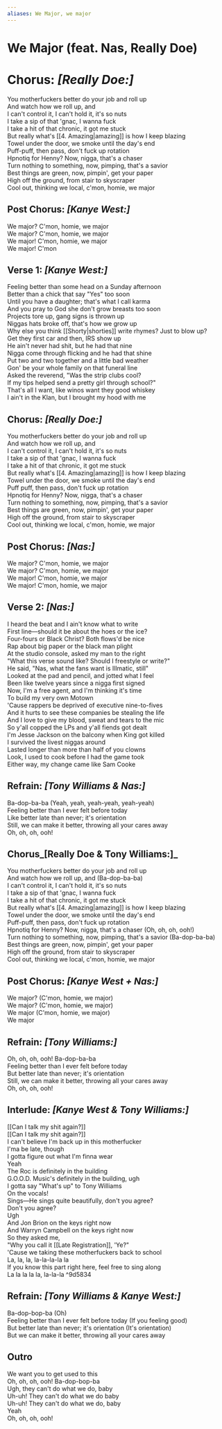 ```yaml
---
aliases: We Major, we major
---
```



# We Major (feat. Nas, Really Doe)

# Chorus: _[Really Doe:]_

You motherfuckers better do your job and roll up  
And watch how we roll up, and  
I can't control it, I can't hold it, it's so nuts  
I take a sip of that 'gnac, I wanna fuck  
I take a hit of that chronic, it got me stuck  
But really what's [[4. Amazing|amazing]] is how I keep blazing  
Towel under the door, we smoke until the day's end  
Puff-puff, then pass, don't fuck up rotation  
Hpnotiq for Henny? Now, nigga, that's a chaser  
Turn nothing to something, now, pimping, that's a savior  
Best things are green, now, pimpin', get your paper  
High off the ground, from stair to skyscraper  
Cool out, thinking we local, c'mon, homie, we major  

## Post Chorus: _[Kanye West:]_

We major? C'mon, homie, we major  
We major? C'mon, homie, we major  
We major! C'mon, homie, we major  
We major! C'mon  

## Verse 1: _[Kanye West:]_

Feeling better than some head on a Sunday afternoon  
Better than a chick that say "Yes" too soon  
Until you have a daughter; that's what I call karma  
And you pray to God she don't grow breasts too soon  
Projects tore up, gang signs is thrown up  
Niggas hats broke off, that's how we grow up  
Why else you think [[Shorty|shorties]] write rhymes? Just to blow up?  
Get they first car and then, IRS show up  
He ain't never had shit, but he had that nine  
Nigga come through flicking and he had that shine  
Put two and two together and a little bad weather  
Gon' be your whole family on that funeral line  
Asked the reverend, "Was the strip clubs cool?  
If my tips helped send a pretty girl through school?"  
That's all I want, like winos want they good whiskey  
I ain't in the Klan, but I brought my hood with me  

## Chorus: _[Really Doe:]_

You motherfuckers better do your job and roll up  
And watch how we roll up, and  
I can't control it, I can't hold it, it's so nuts  
I take a sip of that 'gnac, I wanna fuck  
I take a hit of that chronic, it got me stuck  
But really what's [[4. Amazing|amazing]] is how I keep blazing  
Towel under the door, we smoke until the day's end  
Puff puff, then pass, don't fuck up rotation  
Hpnotiq for Henny? Now, nigga, that's a chaser  
Turn nothing to something, now, pimping, that's a savior  
Best things are green, now, pimpin', get your paper  
High off the ground, from stair to skyscraper  
Cool out, thinking we local, c'mon, homie, we major  

## Post Chorus: _[Nas:]_

We major? C'mon, homie, we major  
We major? C'mon, homie, we major  
We major! C'mon, homie, we major  
We major! C'mon, homie, we major  

## Verse 2: _[Nas:]_

I heard the beat and I ain't know what to write  
First line—should it be about the hoes or the ice?  
Four-fours or Black Christ? Both flows'd be nice  
Rap about big paper or the black man plight  
At the studio console, asked my man to the right  
"What this verse sound like? Should I freestyle or write?"  
He said, "Nas, what the fans want is Illmatic, still"  
Looked at the pad and pencil, and jotted what I feel  
Been like twelve years since a nigga first signed  
Now, I'm a free agent, and I'm thinking it's time  
To build my very own Motown  
'Cause rappers be deprived of executive nine-to-fives  
And it hurts to see these companies be stealing the life  
And I love to give my blood, sweat and tears to the mic  
So y'all copped the LPs and y'all fiends got dealt  
I'm Jesse Jackson on the balcony when King got killed  
I survived the livest niggas around  
Lasted longer than more than half of you clowns  
Look, I used to cook before I had the game took  
Either way, my change came like Sam Cooke  

## Refrain: _[Tony Williams & Nas:]_

Ba-dop-ba-ba (Yeah, yeah, yeah-yeah, yeah-yeah)  
Feeling better than I ever felt before today  
Like better late than never; it's orientation  
Still, we can make it better, throwing all your cares away  
Oh, oh, oh, ooh!  

## Chorus_[Really Doe & Tony Williams:]_

You motherfuckers better do your job and roll up  
And watch how we roll up, and (Ba-dop-ba-ba)  
I can't control it, I can't hold it, it's so nuts  
I take a sip of that 'gnac, I wanna fuck  
I take a hit of that chronic, it got me stuck  
But really what's [[4. Amazing|amazing]] is how I keep blazing  
Towel under the door, we smoke until the day's end  
Puff-puff, then pass, don't fuck up rotation  
Hpnotiq for Henny? Now, nigga, that's a chaser (Oh, oh, oh, ooh!)  
Turn nothing to something, now, pimping, that's a savior (Ba-dop-ba-ba)  
Best things are green, now, pimpin', get your paper  
High off the ground, from stair to skyscraper  
Cool out, thinking we local, c'mon, homie, we major  

## Post Chorus: _[Kanye West + Nas:]_

We major? (C'mon, homie, we major)  
We major? (C'mon, homie, we major)  
We major (C'mon, homie, we major)  
We major  

## Refrain: _[Tony Williams:]_

Oh, oh, oh, ooh! Ba-dop-ba-ba  
Feeling better than I ever felt before today  
But better late than never; it's orientation  
Still, we can make it better, throwing all your cares away  
Oh, oh, oh, ooh!  

## Interlude: _[Kanye West & Tony Williams:]_

[[Can I talk my shit again?]]  
[[Can I talk my shit again?]]  
I can't believe I'm back up in this motherfucker  
I'ma be late, though  
I gotta figure out what I'm finna wear  
Yeah  
The Roc is definitely in the building  
G.O.O.D. Music's definitely in the building, ugh  
I gotta say "What's up" to Tony Williams  
On the vocals!  
Sings—He sings quite beautifully, don't you agree?  
Don't you agree?  
Ugh  
And Jon Brion on the keys right now  
And Warryn Campbell on the keys right now  
So they asked me,  
"Why you call it [[Late Registration]], 'Ye?"  
'Cause we taking these motherfuckers back to school  
La, la, la, la-la-la-la la  
If you know this part right here, feel free to sing along  
La la la la la, la-la-la ^9d5834

## Refrain: _[Tony Williams & Kanye West:]_

Ba-dop-bop-ba (Oh)  
Feeling better than I ever felt before today (If you feeling good)  
But better late than never; it's orientation (It's orientation)  
But we can make it better, throwing all your cares away  

## Outro

We want you to get used to this  
Oh, oh, oh, ooh! Ba-dop-bop-ba  
Ugh, they can't do what we do, baby  
Uh-uh! They can't do what we do baby  
Uh-uh! They can't do what we do, baby  
Yeah  
Oh, oh, oh, ooh!
